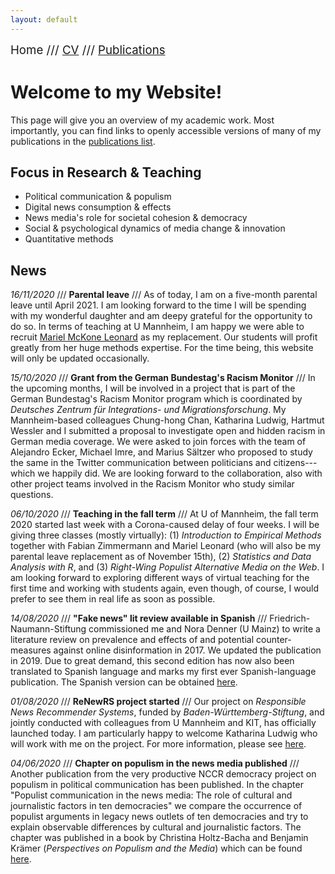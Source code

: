 ```yaml
---
layout: default
---
```


<span style="font-size:14pt">Home /// [CV](./cv.html) /// [Publications](./publications.html)</span>

# Welcome to my Website!

This page will give you an overview of my academic work. Most importantly, you can find links to openly accessible versions of many of my publications in the [publications list](./publications.html).

## Focus in Research & Teaching

* Political communication & populism
* Digital news consumption & effects
* News media's role for societal cohesion & democracy
* Social & psychological dynamics of media change & innovation
* Quantitative methods

## News

*16/11/2020* /// **Parental leave** /// As of today, I am on a five-month parental leave until April 2021. I am looking forward to the time I will be spending with my wonderful daughter and am deepy grateful for the opportunity to do so. In terms of teaching at U Mannheim, I am happy we were able to recruit <a href="https://mmckonel.github.io/" target="_blank">Mariel McKone Leonard</a> as my replacement. Our students will profit greatly from her huge methods expertise. For the time being, this website will only be updated occasionally.

*15/10/2020* /// **Grant from the German Bundestag's Racism Monitor** /// In the upcoming months, I will be involved in a project that is part of the German Bundestag's Racism Monitor program which is coordinated by *Deutsches Zentrum für Integrations- und Migrationsforschung*. My Mannheim-based colleagues Chung-hong Chan, Katharina Ludwig, Hartmut Wessler and I submitted a proposal to investigate open and hidden racism in German media coverage. We were asked to join forces with the team of Alejandro Ecker, Michael Imre, and Marius Sältzer who proposed to study the same in the Twitter communication between politicians and citizens---which we happily did. We are looking forward to the collaboration, also with other project teams involved in the Racism Monitor who study similar questions.

*06/10/2020* /// **Teaching in the fall term** /// At U of Mannheim, the fall term 2020 started last week with a Corona-caused delay of four weeks. I will be giving three classes (mostly virtually): (1) *Introduction to Empirical Methods* together with Fabian Zimmermann and Mariel Leonard (who will also be my parental leave replacement as of November 15th), (2) *Statistics and Data Analysis with R*, and (3) *Right-Wing Populist Alternative Media on the Web*. I am looking forward to exploring different ways of virtual teaching for the first time and working with students again, even though, of course, I would prefer to see them in real life as soon as possible.

*14/08/2020* /// **"Fake news" lit review available in Spanish** /// Friedrich-Naumann-Stiftung commissioned me and Nora Denner (U Mainz) to write a literature review on prevalence and effects of and potential counter-measures against online disinformation in 2017. We updated the publication in 2019. Due to great demand, this second edition has now also been translated to Spanish language and marks my first ever Spanish-language publication. The Spanish version can be obtained <a href="https://shop.freiheit.org/#!/Publikation/911" target="_blank">here</a>.

*01/08/2020* /// **ReNewRS project started** /// Our project on *Responsible News Recommender Systems*, funded by *Baden-Württemberg-Stiftung*, and jointly conducted with colleagues from U Mannheim and KIT, has officially launched today. I am particularly happy to welcome Katharina Ludwig who will work with me on the project. For more information, please see <a href="https://www.phil.uni-mannheim.de/en/institute-for-media-and-comm/research/englisch-responsible-news-recommender-systems-renewrs/" target="_blank">here</a>.

*04/06/2020* /// **Chapter on populism in the news media published** /// Another publication from the very productive NCCR democracy project on populism in political communication has been published. In the chapter "Populist communication in the news media: The role of cultural and journalistic factors in ten democracies" we compare the occurrence of populist arguments in legacy news outlets of ten democracies and try to explain observable differences by cultural and journalistic factors. The chapter was published in a book by Christina Holtz-Bacha and Benjamin Krämer (*Perspectives on Populism and the Media*) which can be found <a href="https://www.nomos-elibrary.de/10.5771/9783845297392/perspectives-on-populism-and-the-media" target="_blank">here</a>.
